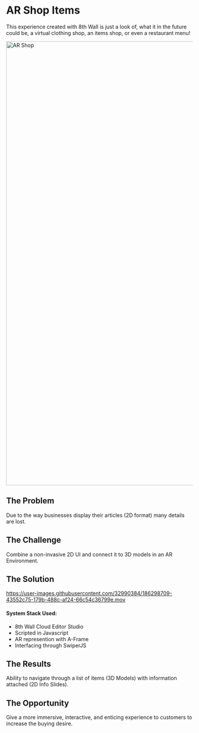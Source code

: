# AR Shop Items
This experience created with 8th Wall is just a look of, what it in the future could be, a virtual clothing shop, an items shop, or even a restaurant menu!

<img width="1200" alt="AR Shop" src="https://user-images.githubusercontent.com/32990384/186056478-da68c353-037c-4a0f-bb1b-e9f13e10f64c.png">

<h2>The Problem</h2>
Due to the way businesses display their articles (2D format) many details are lost.

<h2>The Challenge</h2>
Combine a non-invasive 2D UI and connect it to 3D models in an AR Environment.

<h2>The Solution</h2>


https://user-images.githubusercontent.com/32990384/186298709-43552c75-179b-488c-af24-66c54c36799e.mov


<h4>System Stack Used:</h4>
<ul>
  <li>8th Wall Cloud Editor Studio</li>
  <li>Scripted in Javascript
  <li>AR represention with A-Frame
  <li>Interfacing through SwiperJS
</ul>

<h2>The Results</h2>
Ability to navigate through a list of items (3D Models) with information attached (2D Info Slides).

<h2>The Opportunity</h2>
Give a more immersive, interactive, and enticing experience to customers to increase the buying desire.
